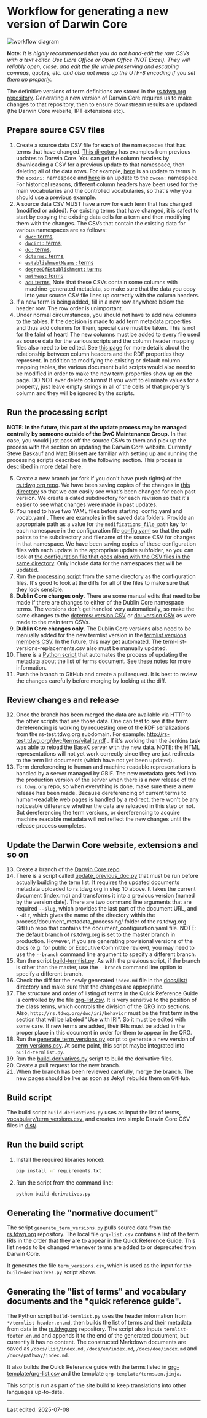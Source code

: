 # Workflow for generating a new version of Darwin Core

![workflow diagram](workflow_diagram.png)

**Note:** *It is highly recommended that you do not hand-edit the raw CSVs with a text editor. Use Libre Office or Open Office (NOT Excel). They will reliably open, close, and edit the file while preserving and escaping commas, quotes, etc. and also not mess up the UTF-8 encoding if you set them up properly.*

The definitive versions of term definitions are stored in the [rs.tdwg.org repository](https://github.com/tdwg/rs.tdwg.org/).  Generating a new version of Darwin Core requires us to make changes to that repository, then to ensure downstream results are updated (the Darwin Core website, IPT extensions etc).

## Prepare source CSV files

1. Create a source data CSV file for each of the namespaces that has terms that have changed. [This directory](https://github.com/tdwg/rs.tdwg.org/tree/master/process/dwc-revisions/) has examples from previous updates to Darwin Core. You can get the column headers by downloading a CSV for a previous update to that namespace, then deleting all of the data rows. For example, [here](https://github.com/tdwg/rs.tdwg.org/blob/master/process/dwc-revisions/eco-2025-07-10/ecoiri.csv) is an update to terms in the `ecoiri:` namespace and [here](https://github.com/tdwg/rs.tdwg.org/blob/master/process/dwc-revisions/em-2025-06-12/establishmentmeans_terms_2025-06-12.csv) is an update to the `dwcem:` namespace. For historical reasons, different column headers have been used for the main vocabularies and the controlled vocabularies, so that's why you should use a previous example. 
2. A source data CSV MUST have a row for each term that has changed (modified or added). For existing terms that have changed, it is safest to start by copying the existing data cells for a term and then modifying them with the changes. The CSVs that contain the existing data for various namespaces are as follows:
   * [`dwc:` terms](https://github.com/tdwg/rs.tdwg.org/blob/master/terms/terms.csv),
   * [`dwciri:` terms](https://github.com/tdwg/rs.tdwg.org/blob/master/iri/iri.csv),
   * [`dc:` terms](https://github.com/tdwg/rs.tdwg.org/blob/master/dc-for-dwc/dc-for-dwc.csv),
   * [`dcterms:` terms](https://github.com/tdwg/rs.tdwg.org/blob/master/dcterms-for-dwc/dcterms-for-dwc.csv),
   * [`establishmentMeans:` terms](https://github.com/tdwg/rs.tdwg.org/blob/master/establishmentMeans/establishmentMeans.csv)
   * [`degreeOfEstablishment:` terms](https://github.com/tdwg/rs.tdwg.org/blob/master/degreeOfEstablishment/degreeOfEstablishment.csv)
   * [`pathway:` terms](https://github.com/tdwg/rs.tdwg.org/blob/master/pathway/pathway.csv)
   * [`ac:` terms](https://github.com/tdwg/rs.tdwg.org/blob/master/ac-for-dwc/ac-for-dwc.csv),
Note that these CSVs contain some columns with machine-generated metadata, so make sure that the data you copy into your source CSV file lines up correctly with the column headers.
3. If a new term is being added, fill in a new row anywhere below the header row. The row order is unimportant.
4. Under normal circumstances, you should not have to add new columns to the tables. If the decision is made to add term metadata properties and thus add columns for them, special care must be taken. This is not for the faint of heart! The new columns must be added to every file used as source data for the various scripts and the column header mapping files also need to be edited. See [this page](https://github.com/tdwg/rs.tdwg.org/blob/master/process/process-vocabulary.md#31-modifying-the-column-header-mapping-file) for more details about the relationship between column headers and the RDF properties they represent. In addition to modifying the existing or default column mapping tables, the various document build scripts would also need to be modified in order to make the new term properties show up on the page. DO NOT ever delete columns! If you want to eliminate values for a property, just leave empty strings in all of the cells of that property's column and they will be ignored by the scripts.

## Run the processing script

**NOTE: In the future, this part of the update process may be managed centrally by someone outside of the DwC Maintenance Group.** In that case, you would just pass off the source CSVs to them and pick up the process with the section on updating the Darwin Core website. Currently Steve Baskauf and Matt Blissett are familiar with setting up and running the processing scripts described in the following section. This process is described in more detail [here](https://github.com/tdwg/rs.tdwg.org/blob/master/process/process-vocabulary.md).

5. Create a new branch (or fork if you don't have push rights) of the [rs.tdwg.org repo](https://github.com/tdwg/rs.tdwg.org). We have been saving copies of the changes in [this directory](https://github.com/tdwg/rs.tdwg.org/tree/master/process/dwc-revisions) so that we can easily see what's been changed for each past version. We create a dated subdirectory for each revision so that it's easier to see what changes were made in past updates.
6. You need to have two YAML files before starting: config.yaml and vocab.yaml . There are examples in the saved data folders. Provide an appropriate path as a value for the `modifications_file_path` key for each namespace in the configuration file [config.yaml](https://github.com/tdwg/rs.tdwg.org/blob/master/process/config.yaml) so that the path points to the subdirectory and filename of the source CSV for changes in that namespace. We have been saving copies of these configuration files with each update in the appropriate update subfolder, so you can look at [the configuration file that goes along with the CSV files in the same directory](https://github.com/tdwg/rs.tdwg.org/blob/master/process/dwc-revisions/dwc-revisions-2023-09-18/config.yaml). Only include data for the namespaces that will be updated.
7. Run the [processing script](https://github.com/tdwg/rs.tdwg.org/blob/master/process/process.py) from the same directory as the configuration files. It's good to look at the diffs for all of the files to make sure that they look sensible.
8. **Dublin Core changes only.** There are some manual edits that need to be made if there are changes to either of the Dublin Core namespace terms. The versions don't get handled very automatically, so make the same changes to the [dcterms: version CSV](https://github.com/tdwg/rs.tdwg.org/blob/master/dcterms-for-dwc-versions/dcterms-for-dwc-versions.csv) or [dc: version CSV](https://github.com/tdwg/rs.tdwg.org/blob/master/dc-for-dwc-versions/dc-for-dwc-versions.csv) as were made to the main term CSVs.
9. **Dublin Core changes only.** The Dublin Core versions also need to be manually added for the new termlist version in the [termlist versions members CSV](https://github.com/tdwg/rs.tdwg.org/blob/master/term-lists-versions/term-lists-versions-members.csv). In the future, this may get automated. The term-list-versions-replacements.csv also must be manually updated.
10. There is a [Python script](https://github.com/tdwg/rs.tdwg.org/blob/master/process/document_metadata_processing/tdwg_docs_metadata_update.py) that automates the process of updating the metadata about the list of terms document. See [these notes](https://github.com/tdwg/rs.tdwg.org/blob/master/process/process-vocabulary.md#5-managing-documents-metadata-via-python-script) for more information.
11. Push the branch to GitHub and create a pull request. It is best to review the changes carefully before merging by looking at the diff.

## Review changes and release

12. Once the branch has been merged the data are available via HTTP to the other scripts that use those data. One can test to see if the term dereferencing is working by requesting one of the RDF serializations from the rs-test.tdwg.org subdomain. For example: http://rs-test.tdwg.org/dwc/terms/vitality.rdf . If it's working then the Jenkins task was able to reload the BaseX server with the new data. NOTE: the HTML representations will not yet work correctly since they are just redirects to the term list documents (which have not yet been updated).
13. Term dereferencing to human and machine readable representations is handled by a server managed by GBIF. The new metadata gets fed into the production version of the server when there is a new release of the `rs.tdwg.org` repo, so when everything is done, make sure there a new release has been made. Because dereferencing of current terms to human-readable web pages is handled by a redirect, there won't be any noticeable difference whether the data are reloaded in this step or not. But dereferencing the term versions, or dereferencing to acquire machine readable metadata will not reflect the new changes until the release process completes.

## Update the Darwin Core website, extensions and so on

13. Create a branch of the [Darwin Core repo](https://github.com/tdwg/dwc).
14. There is a script called [update_previous_doc.py](https://github.com/tdwg/dwc/blob/master/build/update_previous_doc.py) that must be run before actually building the term list. It requires the updated documents metadata uploaded to rs.tdwg.org in step 10 above. It takes the current document (index.md) and transforms it into a previous version (named by the version date). There are two command line arguments that are required `--slug`, which provides the last part of the document URL, and `--dir`, which gives the name of the directory within the process/document_metadata_processing/ folder of the rs.tdwg.org GitHub repo that contains the document_configuration.yaml file. NOTE: the default branch of rs.tdwg.org is set to the master branch in production. However, if you are generating provisional versions of the docs (e.g. for public or Executive Committee review), you may need to use the `--branch` command line argument to specify a different branch.
15. Run the script [build-termlist.py](https://github.com/tdwg/dwc/blob/master/build/build-termlist.py). As with the previous script, if the branch is other than the master, use the `--branch` command line option to specify a different branch.
16. Check the diff for the newly generated `index.md` file in the [docs/list/](https://github.com/tdwg/dwc/tree/master/docs/list) directory and make sure that the changes are appropriate.
17. The structure and order of listing of terms in the Quick Reference Guide is controlled by the file [qrg-list.csv](https://github.com/tdwg/dwc/blob/master/build/qrg-list.csv). It is very sensitive to the position of the class terms, which controls the division of the QRG into sections. Also, `http://rs.tdwg.org/dwc/iri/behavior` must be the first term in the section that will be labeled "Use with IRI". So it must be edited with some care. If new terms are added, their IRIs must be added in the proper place in this document in order for them to appear in the QRG.
18. Run the [generate_term_versions.py](https://github.com/tdwg/dwc/blob/master/build/generate_term_versions.py) script to generate a new version of [term_versions.csv](https://github.com/tdwg/dwc/blob/master/vocabulary/term_versions.csv). At some point, this script maybe integrated into `build-termlist.py`.
19. Run the [build-derivatives.py](https://github.com/tdwg/dwc/blob/master/build/build-derivatives.py) script to build the derivative files.
20. Create a pull request for the new branch.
21. When the branch has been reviewed carefully, merge the branch. The new pages should be live as soon as Jekyll rebuilds them on GitHub.

## Build script

The build script `build-derivatives.py` uses as input the list of terms, [vocabulary/term_versions.csv](../vocabulary/term_versions.csv), and creates two simple Darwin Core CSV files in [dist/](../dist/).

## Run the build script

1. Install the required libraries (once):

    ```bash
    pip install -r requirements.txt
    ```

2. Run the script from the command line:

    ```bash
    python build-derivatives.py
    ```

## Generating the "normative document"

The script `generate_term_versions.py` pulls source data from the [rs.tdwg.org](http://github.com/tdwg/rs.tdwg.org) repository. The local file `qrg-list.csv` contains a list of the term IRIs in the order that they are to appear in the Quick Reference Guide. This list needs to be changed whenever terms are added to or deprecated from Darwin Core.

It generates the file `term_versions.csv`, which is used as the input for the `build-derivatives.py` script above.

## Generating the "list of terms" and vocabulary documents and the "quick reference guide".

The Python script `build-termlist.py` uses the header information from `*/termlist-header.en.md`, then builds the list of terms and their metadata from data in the [rs.tdwg.org](http://github.com/tdwg/rs.tdwg.org) repository. The script also inputs `termlist-footer.en.md` and appends it to the end of the generated document, but currently it has no content. The constructed Markdown documents are saved as `/docs/list/index.md`, `/docs/em/index.md`, `/docs/doe/index.md` and `/docs/pathway/index.md`.

It also builds the Quick Reference guide with the terms listed in [qrg-template/qrg-list.csv](qrg-template/qrg-list.csv) and the template `qrg-template/terms.en.jinja`.

This script is run as part of the site build to keep translations into other languages up-to-date.

------
Last edited: 2025-07-08
